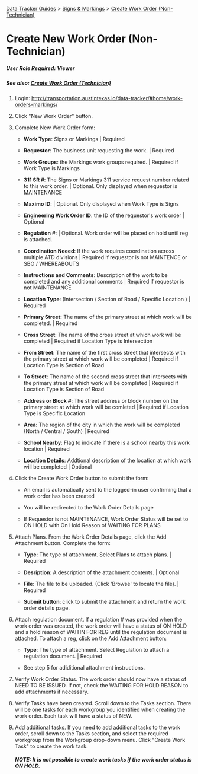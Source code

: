 [Data Tracker Guides](./) > [Signs & Markings](/signs_markings#signs-and-markings-data-tracker-user-guides) > [Create Work Order (Non-Technician)](create_work_order_non_tech.md)

#  Create New Work Order (Non-Technician)
##### User Role Required: Viewer
##### See also: [Create Work Order (Technician)](create_work_order_tech.md)

1. Login: http://transportation.austintexas.io/data-tracker/#home/work-orders-markings/

2. Click "New Work Order" button.

3. Complete New Work Order form:
    - **Work Type**: Signs or Markings | Required
    
    - **Requestor**: The business unit requesting the work.  | Required
    
    - **Work Groups**: the Markings work groups required. | Required if Work Type is Markings
    
    - **311 SR #**: The Signs or Markings 311 service request number related to this work order. | Optional. Only displayed when requestor is MAINTENANCE
    
    - **Maximo ID**: | Optional. Only displayed when Work Type is Signs
    
    - **Engineering Work Order ID**: the ID of the requestor's work order | Optional
    
    - **Regulation #**: | Optional. Work order will be placed on hold until reg is attached.
    
    - **Coordination Neeed**: If the work requires coordination across multiple ATD divisions | Required if requestor is not MAINTENCE or SBO / WHEREABOUTS
    
    - **Instructions and Comments**: Description of the work to be completed and any additional comments | Required if requestor is not MAINTENANCE

    - **Location Type**: (Intersection / Section of Road / Specific Location ) | Required
    
    - **Primary Street:** The name of the primary street at which work will be completed. | Required
    
    - **Cross Street**: The name of the cross street at which work will be completed | Required if Location Type is Intersection
    
    - **From Street**: The name of the first cross street that intersects with the primary street at which work will be completed | Required if Location Type is Section of Road
    
    - **To Street**: The name of the second cross street that intersects with the primary street at which work will be completed | Required if Location Type is Section of Road

    - **Address or Block #**: The street address or block number on the primary street at which work will be comleted | Required if Location Type is Specific Location
    
    - **Area**: The region of the city in which the work will be completed (North / Central / South) | Required
    
    - **School Nearby**: Flag to indicate if there is a school nearby this work location | Required
    
    - **Location Details**: Addtional description of the location at which work will be completed | Optional

4. Click the Create Work Order button to submit the form:
    - An email is automatically sent to the logged-in user confirming that a work order has been created
    
    - You will be redirected to the Work Order Details page
    
    - If Requestor is not MAINTENANCE, Work Order Status will be set to ON HOLD with On Hold Reason of WAITING FOR PLANS

5. Attach Plans. From the Work Order Details page, click the Add Attachment button. Complete the form:
    - **Type**: The type of attachment. Select Plans to attach plans. | Required

    - **Desription**: A description of the attachment contents. | Optional

    - **File**: The file to be uploaded. (Click 'Browse' to locate the file). | Required

    - **Submit button**: click to submit the attachment and return the work order details page.

6. Attach regulation document. If a regulation # was provided when the work order was created, the work order will have  a status of ON HOLD and a hold reason of WAITIN FOR REG until the regulation document is attached. To attach a reg, click on the Add Attachment button:
    - **Type**: The type of attachment. Select Regulation to attach a regulation document. | Required
    
    - See step 5 for adiditional attachment instructions.

7. Verify Work Order Status. The work order should now have a status of NEED TO BE ISSUED. If not, check the WAITING FOR HOLD REASON to add attachments if necessary.

8. Verify Tasks have been created. Scroll down to the Tasks section. There will be one tasks for each workgroup you identified when creating the work order. Each task will have a status of NEW.

9. Add additional tasks. If you need to add additional tasks to the work order, scroll down to the Tasks section, and select the required workgroup from the Workgroup drop-down menu. Click "Create Work Task" to create the work task.

    ##### NOTE: It is not possible to create work tasks if the work order status is ON HOLD.

